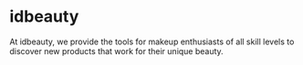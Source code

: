# idbeauty

At idbeauty, we provide the tools for makeup enthusiasts of all skill levels to discover new products that work for their unique beauty.

